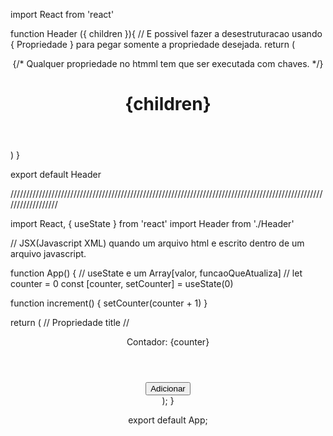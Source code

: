 
import React from 'react'

function Header ({ children }){
    // E possivel fazer a desestruturacao usando { Propriedade } para pegar somente a propriedade desejada.
  return (
    <header>
      {/* Qualquer propriedade no htmml tem que ser executada com chaves. */}
      <h1>{children}</h1>
    </header>
  )
}

export default Header

//////////////////////////////////////////////////////////////////////////////////////////////////////////////////

import React, { useState } from 'react'
import Header from './Header'

// JSX(Javascript XML) quando um arquivo html e escrito dentro de um arquivo javascript.

function App() {
  // useState e um Array[valor, funcaoQueAtualiza]
  // let counter = 0
  const [counter, setCounter] = useState(0)

  function increment() {
    setCounter(counter + 1) 
  }

  return (
    // Propriedade title 
    // <Header title="Semana Omnistack" />
    <div>
      <Header>Contador: {counter}</Header>
      <button onClick={increment}>Adicionar</button>
    </div>
  );
}

export default App;